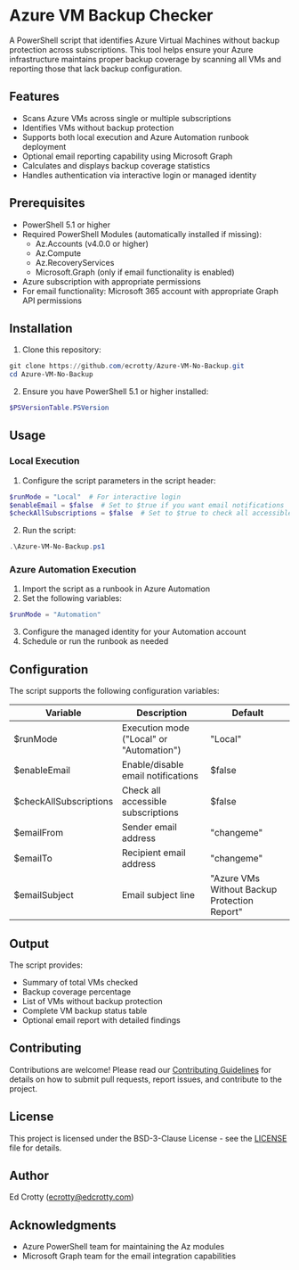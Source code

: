 # Azure VM Backup Checker

A PowerShell script that identifies Azure Virtual Machines without backup protection across subscriptions. This tool helps ensure your Azure infrastructure maintains proper backup coverage by scanning all VMs and reporting those that lack backup configuration.

## Features

- Scans Azure VMs across single or multiple subscriptions
- Identifies VMs without backup protection
- Supports both local execution and Azure Automation runbook deployment
- Optional email reporting capability using Microsoft Graph
- Calculates and displays backup coverage statistics
- Handles authentication via interactive login or managed identity

## Prerequisites

- PowerShell 5.1 or higher
- Required PowerShell Modules (automatically installed if missing):
  - Az.Accounts (v4.0.0 or higher)
  - Az.Compute
  - Az.RecoveryServices
  - Microsoft.Graph (only if email functionality is enabled)
- Azure subscription with appropriate permissions
- For email functionality: Microsoft 365 account with appropriate Graph API permissions

## Installation

1. Clone this repository:
```powershell
git clone https://github.com/ecrotty/Azure-VM-No-Backup.git
cd Azure-VM-No-Backup
```

2. Ensure you have PowerShell 5.1 or higher installed:
```powershell
$PSVersionTable.PSVersion
```

## Usage

### Local Execution

1. Configure the script parameters in the script header:
```powershell
$runMode = "Local"  # For interactive login
$enableEmail = $false  # Set to $true if you want email notifications
$checkAllSubscriptions = $false  # Set to $true to check all accessible subscriptions
```

2. Run the script:
```powershell
.\Azure-VM-No-Backup.ps1
```

### Azure Automation Execution

1. Import the script as a runbook in Azure Automation
2. Set the following variables:
```powershell
$runMode = "Automation"
```

3. Configure the managed identity for your Automation account
4. Schedule or run the runbook as needed

## Configuration

The script supports the following configuration variables:

| Variable | Description | Default |
|----------|-------------|---------|
| $runMode | Execution mode ("Local" or "Automation") | "Local" |
| $enableEmail | Enable/disable email notifications | $false |
| $checkAllSubscriptions | Check all accessible subscriptions | $false |
| $emailFrom | Sender email address | "changeme" |
| $emailTo | Recipient email address | "changeme" |
| $emailSubject | Email subject line | "Azure VMs Without Backup Protection Report" |

## Output

The script provides:
- Summary of total VMs checked
- Backup coverage percentage
- List of VMs without backup protection
- Complete VM backup status table
- Optional email report with detailed findings

## Contributing

Contributions are welcome! Please read our [Contributing Guidelines](CONTRIBUTING.md) for details on how to submit pull requests, report issues, and contribute to the project.

## License

This project is licensed under the BSD-3-Clause License - see the [LICENSE](LICENSE) file for details.

## Author

Ed Crotty (ecrotty@edcrotty.com)

## Acknowledgments

- Azure PowerShell team for maintaining the Az modules
- Microsoft Graph team for the email integration capabilities
